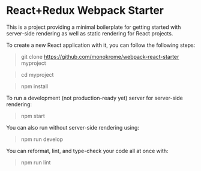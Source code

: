 React+Redux Webpack Starter
===========================


This is a project providing a minimal boilerplate for getting started with
server-side rendering as well as static rendering for React projects.

To create a new React application with it, you can follow the following steps:

  > git clone https://github.com/monokrome/webpack-react-starter myproject

  > cd myproject

  > npm install

To run a development (not production-ready yet) server for server-side
rendering:

  > npm start

You can also run without server-side rendering using:

  > npm run develop

You can reformat, lint, and type-check your code all at once with:

  > npm run lint
